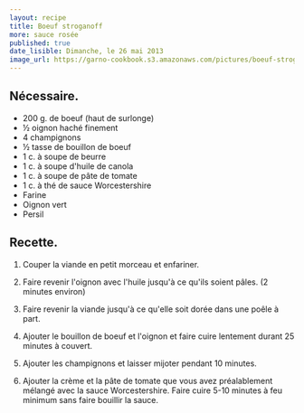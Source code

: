 ```yaml
---
layout: recipe
title: Boeuf stroganoff
more: sauce rosée
published: true
date_lisible: Dimanche, le 26 mai 2013
image_url: https://garno-cookbook.s3.amazonaws.com/pictures/boeuf-stroganoff.jpg
---
```


## Nécessaire.
* 200 g. de boeuf (haut de surlonge)
* ½ oignon haché finement
* 4 champignons
* ½ tasse de bouillon de boeuf
* 1 c. à soupe de beurre
* 1 c. à soupe d'huile de canola
* 1 c. à soupe de pâte de tomate
* 1 c. à thé de sauce Worcestershire
* Farine
* Oignon vert
* Persil

## Recette.

1. Couper la viande en petit morceau et enfariner.

2. Faire revenir l'oignon avec l'huile jusqu'à ce qu'ils soient pâles. (2 minutes environ)

3. Faire revenir la viande jusqu'à ce qu'elle soit dorée dans une poêle à part.

4. Ajouter le bouillon de boeuf et l'oignon et faire cuire lentement durant 25 minutes à couvert.

5. Ajouter les champignons et laisser mijoter pendant 10 minutes.

6. Ajouter la crème et la pâte de tomate que vous avez préalablement mélangé avec la sauce Worcestershire. Faire cuire 5-10 minutes à feu minimum sans faire bouillir la sauce.

